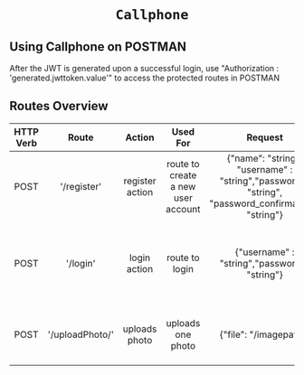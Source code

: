 <h1 align="center">
    
    Callphone
</h1>


## Using Callphone on POSTMAN
After the JWT is generated upon a successful login, use "Authorization : 'generated.jwttoken.value'" to access the protected routes in POSTMAN

## Routes Overview

| HTTP Verb    | Route          | Action | Used For    | Request | Expected Response/Action |
| :---:         |     :---:      |         :---: | :---: |  :---: | :---: |
| POST   | '/register'     | register action    | route to create a new user account   | {"name": "string", "username" : "string","password" : "string", "password_confirmation": "string"} | {"status": true,"message": "User successfully created" |
| POST | '/login'      | login action     |route to login    |{"username" : "string","password" : "string"}    | Generates an JWT authentication token that allows access to protected endpoints    |
| POST | '/uploadPhoto/'     | uploads photo    | uploads one photo   |{"file": "/imagepath"} |{ "status": true, "message": "Photo successfully uploaded"} |


